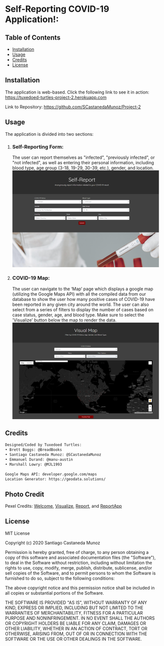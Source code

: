 # Self-Reporting COVID-19 Application!:

## Table of Contents
- [Installation](##Installation)
- [Usage](##Usage)
- [Credits](##Credits)
- [License](##License)

## Installation
The application is web-based. Click the following link to see it in action: https://tuxedoed-turtles-project-2.herokuapp.com

Link to Repository: https://github.com/SCastanedaMunoz/Project-2

## Usage
The application is divided into two sections:
1. ### Self-Reporting Form:
    The user can report themselves as "infected", "previously infected", or "not infected", as well as entering their personal information, including blood type, age group (3-18, 19-29, 30-39, etc.), gender, and location.
    ![Screenshot of self-reporting form](./public/assets/images/ReportApp.png)

2. ### COVID-19 Map:
    The user can navigate to the ‘Map’ page which displays a google map (utilizing the Google Maps API) with all the compiled data from our database to show the user how many positive cases of COVID-19 have been reported in any given city around the world. The user can also select from a series of filters to display the number of cases based on case status, gender, age, and blood type. Make sure to select the 'Visualize' button below the map to render the data.
    ![Screenshot of COVID-19 Map](./public/assets/images/Visual.png)

## Credits
    Designed/Coded by Tuxedoed Turtles:
    • Brett Boggs: @BreadBooks
    • Santiago Castaneda Munoz: @SCastanedaMunoz
    • Emmanuel Durand: @manu-austin
    • Marshall Lowry: @MJL1993

    Google Maps API: developer.google.com/maps
    Location Generator: https://geodata.solutions/ 

## Photo Credit
Pexel Credits: [Welcome](https://www.pexels.com/photo/crop-man-putting-medical-mask-on-face-of-ethnic-child-4546132/), [Visualize](https://www.pexels.com/photo/global-coronavirus-map-with-country-statistics-4021262/), [Report](https://www.pexels.com/photo/chart-close-up-data-desk-590022/), and [ReportApp](https://www.pexels.com/photo/crop-scientist-holding-test-tube-with-positive-coronavirus-result-4149047/)
 
## License

MIT License

Copyright (c) 2020 Santiago Castaneda Munoz

Permission is hereby granted, free of charge, to any person obtaining a copy
of this software and associated documentation files (the "Software"), to deal
in the Software without restriction, including without limitation the rights
to use, copy, modify, merge, publish, distribute, sublicense, and/or sell
copies of the Software, and to permit persons to whom the Software is
furnished to do so, subject to the following conditions:

The above copyright notice and this permission notice shall be included in all
copies or substantial portions of the Software.

THE SOFTWARE IS PROVIDED "AS IS", WITHOUT WARRANTY OF ANY KIND, EXPRESS OR
IMPLIED, INCLUDING BUT NOT LIMITED TO THE WARRANTIES OF MERCHANTABILITY,
FITNESS FOR A PARTICULAR PURPOSE AND NONINFRINGEMENT. IN NO EVENT SHALL THE
AUTHORS OR COPYRIGHT HOLDERS BE LIABLE FOR ANY CLAIM, DAMAGES OR OTHER
LIABILITY, WHETHER IN AN ACTION OF CONTRACT, TORT OR OTHERWISE, ARISING FROM,
OUT OF OR IN CONNECTION WITH THE SOFTWARE OR THE USE OR OTHER DEALINGS IN THE
SOFTWARE.
